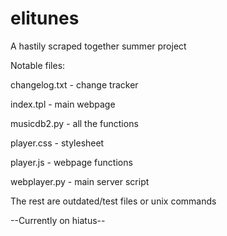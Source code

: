 # elitunes
A hastily scraped together summer project

Notable files:

changelog.txt - change tracker

index.tpl - main webpage

musicdb2.py - all the functions

player.css - stylesheet

player.js - webpage functions

webplayer.py - main server script

The rest are outdated/test files or unix commands

--Currently on hiatus--
